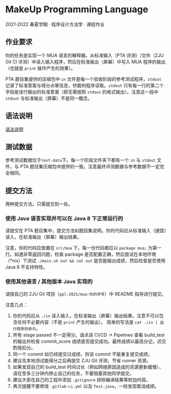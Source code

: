 # MakeUp Programming Language

2021-2022 春夏学期 · 程序设计方法学 · 课程作业

## 作业要求

你的任务是实现一个 MUA 语言的解释器。从标准输入（PTA 评测）/文件（ZJU Git CI 评测）中读入输入程序，然后在标准输出（屏幕）中写入 MUA 程序的输出（也就是 `print` 操作产生的效果）。

PTA 题目集提供的压缩包中 `in` 文件是每一个验收阶段的参考测试程序，`stdout` 记录了标准答案与得分点等信息，供裁判程序读取。`stdout` 只有每一行的第二个字段是该行输出的标准答案（即无需按照 `stdout` 的格式输出）。注意这一段中 `stdout` 与标准输出（屏幕）不是同一概念。

## 语法说明

[语法说明](mua-specification.md)

## 测试数据

参考测试数据位于`test-data`下。每一个阶段文件夹下都有一个 `in` 与 `stdout` 文件，与 PTA 题目集压缩包中提供的一致。注意最终评测数据与参考数据不一定完全相同。

## 提交方法

两种提交方法。只需提交到一处。

### 使用 Java 语言实现并可以在 Java 8 下正常运行的
请提交在 PTA 题目集中，提交方法如题目集说明。你的代码应从标准输入（键盘）读入，在标准输出（屏幕）输出结果。

注意，你的代码应放置在 `src/mua` 下，每一份代码都应以 `package mua;` 为第一行。如遇非零返回问题，检查 package 是否配置正确，然后尝试在本地环境（*nix）下测试 `./main.sh out && cat out` 是否能输出成绩，然后检查是否使用 Java 8 不支持特性。

### 使用其他语言 / 其他版本 Java 实现的
请按自己的 ZJU Git 项目（`ppl-2021/mua-你的学号`）中 README 指导进行提交。

注意几点：
1. 你的代码应从 `./in` 读入输入，在标准输出（屏幕）输出结果。注意不可以包含任何不必要内容（不是 `print` 产生的输出）。 简单的写法是 `cat ./in | 运行程序的命令`。
2. 所有 stage passed 不一定得分。请点进 CI/CD -> Pipelines 查看 build_test 的输出并检查 commit_score 成绩是否提交成功。最终成绩以最高分记，迟交酌情扣分。
3. 同一个 commit 如已经提交过成绩，则该 commit 不能重复提交成绩。
4. 建议先本地测试能得分之后再提交 ZJU Git 评测，节省 runner 资源。
5. 如果发现自己的 build_test 时间过长（例如网络原因造成的资源更新缓慢），请在至多三分钟内停止自己的任务，不要阻塞其他同学提交。
6. 建议大家在自己的工程中添加 `.gitignore` 排除编译结果等附加内容。
7. 再次提醒不要修改 `.gitlab-ci.yml` 以及 `Test.java`，一经发现取消成绩。

